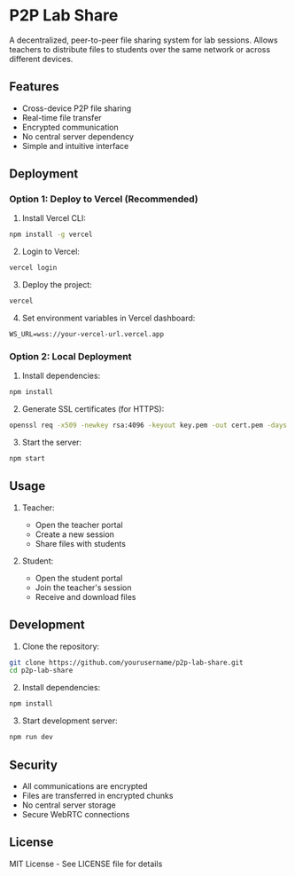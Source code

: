 # P2P Lab Share

A decentralized, peer-to-peer file sharing system for lab sessions. Allows teachers to distribute files to students over the same network or across different devices.

## Features

- Cross-device P2P file sharing
- Real-time file transfer
- Encrypted communication
- No central server dependency
- Simple and intuitive interface

## Deployment

### Option 1: Deploy to Vercel (Recommended)

1. Install Vercel CLI:
```bash
npm install -g vercel
```

2. Login to Vercel:
```bash
vercel login
```

3. Deploy the project:
```bash
vercel
```

4. Set environment variables in Vercel dashboard:
```
WS_URL=wss://your-vercel-url.vercel.app
```

### Option 2: Local Deployment

1. Install dependencies:
```bash
npm install
```

2. Generate SSL certificates (for HTTPS):
```bash
openssl req -x509 -newkey rsa:4096 -keyout key.pem -out cert.pem -days 365 -nodes
```

3. Start the server:
```bash
npm start
```

## Usage

1. Teacher:
   - Open the teacher portal
   - Create a new session
   - Share files with students

2. Student:
   - Open the student portal
   - Join the teacher's session
   - Receive and download files

## Development

1. Clone the repository:
```bash
git clone https://github.com/yourusername/p2p-lab-share.git
cd p2p-lab-share
```

2. Install dependencies:
```bash
npm install
```

3. Start development server:
```bash
npm run dev
```

## Security

- All communications are encrypted
- Files are transferred in encrypted chunks
- No central server storage
- Secure WebRTC connections

## License

MIT License - See LICENSE file for details
